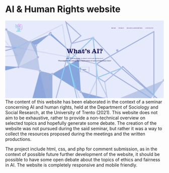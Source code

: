 # AI & Human Rights website
![alt text](https://github.com/luisalopresti/AI_ethics_website/blob/main/images/home.png?raw=true)
The content of this website has been elaborated in the context of a seminar concerning AI and human rights, held at the Department of Sociology and Social Research, at the University of Trento (2021).
This website does not aim to be exhaustive, rather to provide a non-technical overview on selected topics and hopefully generate some debate.
The creation of the website was not pursued during the said seminar, but rather it was a way to collect the resources proposed during the meetings and the written productions.

The project include html, css, and php for comment submission, as in the context of possible future further development of the website, it should be possible to have some open debate about the topics of ethics and fairness in AI.
The website is completely responsive and mobile friendly.
